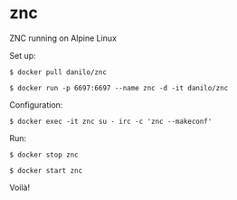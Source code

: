 znc
===

ZNC running on Alpine Linux

Set up:

```
$ docker pull danilo/znc

$ docker run -p 6697:6697 --name znc -d -it danilo/znc
```

Configuration:

```
$ docker exec -it znc su - irc -c 'znc --makeconf'
```

Run:

```
$ docker stop znc

$ docker start znc
```

Voilà!
